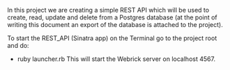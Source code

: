 In this project we are creating a simple REST API which will be used to create, read, update and delete from a Postgres database (at the point of writing this document an export of the database is attached to the project).

To start the REST_API (Sinatra app) on the Terminal go to the project root and do:
- ruby launcher.rb
  This will start the Webrick server on localhost 4567.
